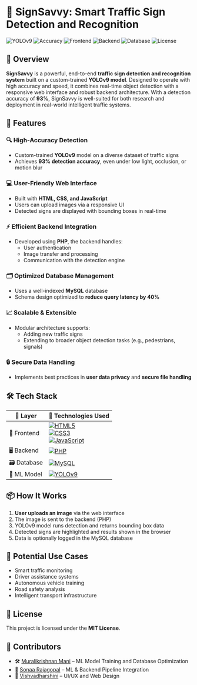 # 🚦 SignSavvy: Smart Traffic Sign Detection and Recognition

![YOLOv9](https://img.shields.io/badge/Model-YOLOv9-red)
![Accuracy](https://img.shields.io/badge/Accuracy-93%25-brightgreen)
![Frontend](https://img.shields.io/badge/Frontend-HTML%2FCSS%2FJS-blue)
![Backend](https://img.shields.io/badge/Backend-PHP-orange)
![Database](https://img.shields.io/badge/Database-MySQL-yellow)
![License](https://img.shields.io/badge/License-MIT-green)



## 🚀 Overview

**SignSavvy** is a powerful, end-to-end **traffic sign detection and recognition system** built on a custom-trained **YOLOv9 model**. Designed to operate with high accuracy and speed, it combines real-time object detection with a responsive web interface and robust backend architecture. With a detection accuracy of **93%**, SignSavvy is well-suited for both research and deployment in real-world intelligent traffic systems.



## 🌟 Features

### 🔍 High-Accuracy Detection
- Custom-trained **YOLOv9** model on a diverse dataset of traffic signs  
- Achieves **93% detection accuracy**, even under low light, occlusion, or motion blur  

### 💻 User-Friendly Web Interface
- Built with **HTML, CSS, and JavaScript**
- Users can upload images via a responsive UI
- Detected signs are displayed with bounding boxes in real-time  

### ⚡ Efficient Backend Integration
- Developed using **PHP**, the backend handles:
  - User authentication
  - Image transfer and processing
  - Communication with the detection engine  

### 🗂️ Optimized Database Management
- Uses a well-indexed **MySQL** database  
- Schema design optimized to **reduce query latency by 40%**

### 📈 Scalable & Extensible
- Modular architecture supports:
  - Adding new traffic signs
  - Extending to broader object detection tasks (e.g., pedestrians, signals)

### 🔒 Secure Data Handling
- Implements best practices in **user data privacy** and **secure file handling**



## 🛠️ Tech Stack

| 🧩 Layer     | 🚀 Technologies Used                                                                 |
|-------------|----------------------------------------------------------------------------------------|
| 🎨 Frontend | [![HTML5](https://img.shields.io/badge/HTML-5-orange?logo=html5)](https://developer.mozilla.org/en-US/docs/Web/HTML)<br> [![CSS3](https://img.shields.io/badge/CSS-3-blue?logo=css3)](https://developer.mozilla.org/en-US/docs/Web/CSS)<br> [![JavaScript](https://img.shields.io/badge/JavaScript-ES6-yellow?logo=javascript)](https://developer.mozilla.org/en-US/docs/Web/JavaScript) |
| 🖥️ Backend   | [![PHP](https://img.shields.io/badge/PHP-7.4-purple?logo=php)](https://www.php.net/)                                       |
| 🗃️ Database | [![MySQL](https://img.shields.io/badge/MySQL-8.0-blue?logo=mysql)](https://www.mysql.com/)                                |
| 🤖 ML Model | [![YOLOv9](https://img.shields.io/badge/YOLO-v9-red)](https://github.com/WongKinYiu/yolov9)                                |





## 📦 How It Works

1. **User uploads an image** via the web interface
2. The image is sent to the backend (PHP)
3. YOLOv9 model runs detection and returns bounding box data
4. Detected signs are highlighted and results shown in the browser
5. Data is optionally logged in the MySQL database



## 🧠 Potential Use Cases

- Smart traffic monitoring
- Driver assistance systems
- Autonomous vehicle training
- Road safety analysis
- Intelligent transport infrastructure



## 📄 License

This project is licensed under the **MIT License**.




## 🙌 Contributors

- 🛠️ [Muralikrishnan Mani](https://github.com/muralikrishnan2022) – ML Model Training and Database Optimization
- 🚀 [Sonaa Rajagopal](https://github.com/SonaaRajagopal) – ML & Backend Pipeline Integration  
- 🎨 [Vishvadharshini](https://github.com/Vishvadharshini06) – UI/UX and Web Design  





